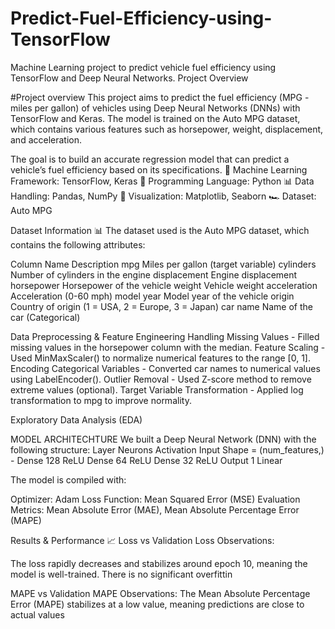 # Predict-Fuel-Efficiency-using-TensorFlow
Machine Learning project to predict vehicle fuel efficiency using TensorFlow and Deep Neural Networks.
Project Overview

#Project overview
This project aims to predict the fuel efficiency (MPG - miles per gallon) of vehicles using Deep Neural Networks (DNNs) with TensorFlow and Keras. The model is trained on the Auto MPG dataset, which contains various features such as horsepower, weight, displacement, and acceleration.

The goal is to build an accurate regression model that can predict a vehicle’s fuel efficiency based on its specifications.
🧠 Machine Learning Framework: TensorFlow, Keras
🐍 Programming Language: Python
📊 Data Handling: Pandas, NumPy
🎨 Visualization: Matplotlib, Seaborn
🏎 Dataset: Auto MPG

Dataset Information 📊
The dataset used is the Auto MPG dataset, which contains the following attributes:

Column Name	Description
mpg	Miles per gallon (target variable)
cylinders	Number of cylinders in the engine
displacement	Engine displacement
horsepower	Horsepower of the vehicle
weight	Vehicle weight
acceleration	Acceleration (0-60 mph)
model year	Model year of the vehicle
origin	Country of origin (1 = USA, 2 = Europe, 3 = Japan)
car name	Name of the car (Categorical)

Data Preprocessing & Feature Engineering
Handling Missing Values - Filled missing values in the horsepower column with the median.
Feature Scaling - Used MinMaxScaler() to normalize numerical features to the range [0, 1].
Encoding Categorical Variables - Converted car names to numerical values using LabelEncoder().
Outlier Removal - Used Z-score method to remove extreme values (optional).
Target Variable Transformation - Applied log transformation to mpg to improve normality.

Exploratory Data Analysis (EDA)

MODEL ARCHITECHTURE
We built a Deep Neural Network (DNN) with the following structure:
Layer	Neurons	Activation
Input	Shape = (num_features,)	-
Dense	128	ReLU
Dense	64	ReLU
Dense	32	ReLU
Output	1	Linear

The model is compiled with:

Optimizer: Adam
Loss Function: Mean Squared Error (MSE)
Evaluation Metrics: Mean Absolute Error (MAE), Mean Absolute Percentage Error (MAPE)

Results & Performance 📈
Loss vs Validation Loss
Observations:

The loss rapidly decreases and stabilizes around epoch 10, meaning the model is well-trained.
There is no significant overfittin

MAPE vs Validation MAPE
Observations:
The Mean Absolute Percentage Error (MAPE) stabilizes at a low value, meaning predictions are close to actual values



